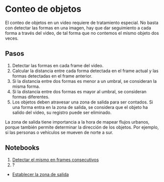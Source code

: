 # Conteo de objetos
El conteo de objetos en un video requiere de tratamiento especial. No basta con detectar las formas en una imagen, hay que dar seguimiento a cada forma a través del video, de tal forma que no contemos el mismo objeto dos veces.

## Pasos
1. Detectar las formas en cada frame del video.
2. Calcular la distancia entre cada forma detectada en el frame actual y las formas detectadas en el frame anterior.
3. Si la distancia entre dos formas es menor a un umbral, se consideran la misma forma.
4. Si la distancia entre dos formas es mayor al umbral, se consideran formas diferentes.
5. Los objetos deben atravesar una zona de salida para ser contados. Si una forma entra en la zona de salida, se considera que el objeto ha salido del video, su registro puede ser eliminado.

La zona de salida tiene importancia a la hora de mapear flujos urbanos, porque también permite determinar la dirección de los objetos. Por ejemplo, si las personas o vehículos se mueven de norte a sur.

## Notebooks
1. [Detectar el mismo en frames consecutivos](./conteo/paso1/conteo1.md)
2. ?
* [Establecer la zona de salida](./conteo2.ipynb)